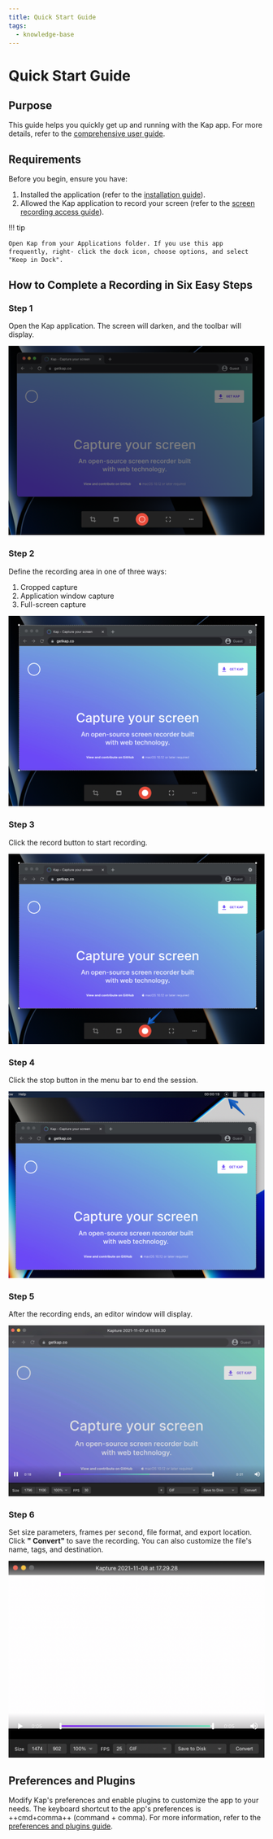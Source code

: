 ```yaml
---
title: Quick Start Guide
tags:
  - knowledge-base
---
```


# Quick Start Guide

## **Purpose**

This guide helps you quickly get up and running with the Kap app. For more details, refer to the <u>[comprehensive user guide](./comprehensive_user_guide/Tool-Bar_393330.md)</u>.

## **Requirements**

Before you begin, ensure you have:

  1. Installed the application (refer to the <u>[installation guide](./setting_up_kap/Installation-Guide_327695.md)</u>).
  2. Allowed the Kap application to record your screen (refer to the <u>[screen recording access guide](./setting_up_kap/Screen-Recording-Permission-Guide_393254.md)</u>).

!!! tip

    Open Kap from your Applications folder. If you use this app frequently, right- click the dock icon, choose options, and select "Keep in Dock".


## **How to Complete a Recording in Six Easy Steps**

### Step 1

Open the Kap application. The screen will darken, and the toolbar will display.

![Darkened screen](../assets/img/Quick-Start-Guide_327712_images/589844.png)

### Step 2

Define the recording area in one of three ways:

  1. Cropped capture
  2. Application window capture
  3. Full-screen capture

![Kap capture start](../assets/img/Quick-Start-Guide_327712_images/589851.jpg)

### Step 3

Click the record button to start recording.

![Start capture button](../assets/img/Quick-Start-Guide_327712_images/589857.jpg)

### Step 4

Click the stop button in the menu bar to end the session.

![Stop recording button](../assets/img/Quick-Start-Guide_327712_images/589863.jpg)

### Step 5

After the recording ends, an editor window will display.

![Editor window](../assets/img/Quick-Start-Guide_327712_images/589869.jpg)

### Step 6

Set size parameters, frames per second, file format, and export location. Click **" Convert"** to save the recording. You can also customize the file's name, tags, and destination.

![Video editing options](../assets/img/Quick-Start-Guide_327712_images/589884.png)

## **Preferences and Plugins**

Modify Kap's preferences and enable plugins to customize the app to your needs. The keyboard shortcut to the app's preferences is ++cmd+comma++ (command + comma). For more information, refer to the <u>[preferences and plugins guide](./comprehensive_user_guide/Preferences-and-Plugins_360709.md)</u>.